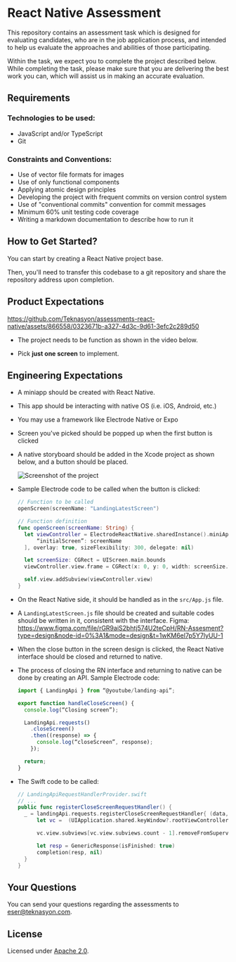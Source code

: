 # React Native Assessment

This repository contains an assessment task which is designed for evaluating candidates, who are in the job application process, and intended to help us evaluate the approaches and abilities of those participating.

Within the task, we expect you to complete the project described below. While completing the task, please make sure that you are delivering the best work you can, which will assist us in making an accurate evaluation.


## Requirements

### Technologies to be used:

- JavaScript and/or TypeScript
- Git


### Constraints and Conventions:

- Use of vector file formats for images
- Use of only functional components
- Applying atomic design principles
- Developing the project with frequent commits on version control system
- Use of "conventional commits" convention for commit messages
- Minimum 60% unit testing code coverage
- Writing a markdown documentation to describe how to run it


## How to Get Started?

You can start by creating a React Native project base.

Then, you'll need to transfer this codebase to a git repository and share the repository address upon completion.


## Product Expectations

https://github.com/Teknasyon/assessments-react-native/assets/866558/0323671b-a327-4d3c-9d61-3efc2c289d50

- The project needs to be function as shown in the video below.

- Pick **just one screen** to implement.


## Engineering Expectations

- A miniapp should be created with React Native.

- This app should be interacting with native OS (i.e. iOS, Android, etc.)

- You may use a framework like Electrode Native or Expo

- Screen you've picked should be popped up when the first button is clicked

- A native storyboard should be added in the Xcode project as shown below, and a button should be placed.

  ![Screenshot of the project](./art/xcode.jpg)

- Sample Electrode code to be called when the button is clicked:
  ```swift
  // Function to be called
  openScreen(screenName: "LandingLatestScreen")

  // Function definition
  func openScreen(screenName: String) {
    let viewController = ElectrodeReactNative.sharedInstance().miniApp(withName: “YouTubeLandingMiniapp”, properties: [
        “initialScreen”: screenName
    ], overlay: true, sizeFlexibility: 300, delegate: nil)

    let screenSize: CGRect = UIScreen.main.bounds
    viewController.view.frame = CGRect(x: 0, y: 0, width: screenSize.width, height: screenSize.height)

    self.view.addSubview(viewController.view)
  }
  ```

- On the React Native side, it should be handled as in the `src/App.js` file.

- A `LandingLatestScreen.js` file should be created and suitable codes should be written in it, consistent with the interface.
  Figma: https://www.figma.com/file/rGR9aiS2bhtj574U2teCpH/RN-Assesment?type=design&node-id=0%3A1&mode=design&t=1wKM6el7p5Y7lyUU-1

- When the close button in the screen design is clicked, the React Native interface should be closed and returned to native.

- The process of closing the RN interface and returning to native can be done by creating an API. Sample Electrode code:
  ```javascript
  import { LandingApi } from “@youtube/landing-api”;

  export function handleCloseScreen() {
    console.log(“Closing screen”);

    LandingApi.requests()
      .closeScreen()
      .then((response) => {
        console.log(“closeScreen”, response);
      });

    return;
  }
  ```

- The Swift code to be called:
  ```swift
  // LandingApiRequestHandlerProvider.swift
  // ...
  public func registerCloseScreenRequestHandler() {
    _ = landingApi.requests.registerCloseScreenRequestHandler{ (data, completion) in
        let vc =  (UIApplication.shared.keyWindow?.rootViewController)!

        vc.view.subviews[vc.view.subviews.count - 1].removeFromSuperview()

        let resp = GenericResponse(isFinished: true)
        completion(resp, nil)
    }
  }
  ```


## Your Questions

You can send your questions regarding the assessments to [eser@teknasyon.com](mailto:eser@teknasyon.com).


## License

Licensed under [Apache 2.0](LICENSE).
